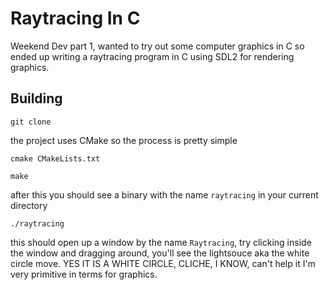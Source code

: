 # Raytracing In C
Weekend Dev part 1, wanted to try out some computer graphics in C so ended up writing a raytracing program in C using SDL2 for rendering graphics.

## Building
`git clone`

the project uses CMake so the process is pretty simple

`cmake CMakeLists.txt`

`make`

after this you should see a binary with the name `raytracing` in your current directory

`./raytracing`

this should open up a window by the name `Raytracing`, try clicking inside the window and dragging around, you'll see the lightsouce aka the white circle move. YES IT IS A WHITE CIRCLE, CLICHE, I KNOW, can't help it
I'm very primitive in terms for graphics.
